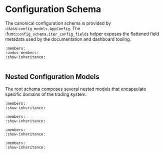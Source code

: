 # Configuration Schema

The canonical configuration schema is provided by
:class:`config_models.AppConfig`.  The
:func:`config_schema.iter_config_fields` helper exposes the flattened field
metadata used by the documentation and dashboard tooling.

```{autoclass} config_models.AppConfig
:members:
:undoc-members:
:show-inheritance:
```

```{autofunction} config_schema.iter_config_fields
```

## Nested Configuration Models

The root schema composes several nested models that encapsulate specific
domains of the trading system.

```{autoclass} config_models.TrainingConfig
:members:
:show-inheritance:
```

```{autoclass} config_models.FeaturesConfig
:members:
:show-inheritance:
```

```{autoclass} config_models.StrategyConfig
:members:
:show-inheritance:
```

```{autoclass} config_models.ServicesConfig
:members:
:show-inheritance:
```
